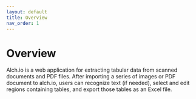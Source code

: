 ```yaml
---
layout: default
title: Overview
nav_order: 1
---
```


# Overview
Alch.io is a web application for extracting tabular data from scanned documents and PDF files.  After importing a series of images or PDF document to alch.io, users can recognize text (if needed), select and edit regions containing tables, and export those tables as an Excel file.
